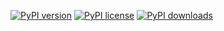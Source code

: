 [![PyPI version](https://img.shields.io/pypi/v/automa-bot)](https://pypi.org/project/automa-bot/)
[![PyPI license](https://img.shields.io/pypi/l/automa-bot)](https://pypi.org/project/automa-bot/)
[![PyPI downloads](https://img.shields.io/pypi/dm/automa-bot)](https://pypi.org/project/automa-bot/)
